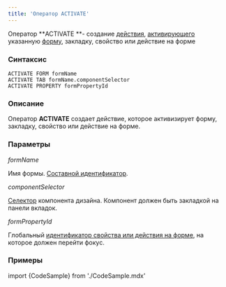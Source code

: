 ```yaml
---
title: 'Оператор ACTIVATE'
---
```


Оператор **ACTIVATE **- создание [действия](Действия.md), [активирующего](Активация_ACTIVATE.md) указанную [форму](Формы.md), закладку, свойство или действие на форме

### Синтаксис 

    ACTIVATE FORM formName
    ACTIVATE TAB formName.componentSelector
    ACTIVATE PROPERTY formPropertyId

### Описание

Оператор **ACTIVATE** создает действие, которое активизирует форму, закладку, свойство или действие на форме.

### Параметры

*formName*

Имя формы. [Составной идентификатор](Идентификаторы.md#cid-broken).

*componentSelector*

[Селектор](Инструкция_DESIGN.md#selector-broken) компонента дизайна. Компонент должен быть закладкой на панели вкладок.

*formPropertyId*

Глобальный [идентификатор свойства или действия на форме](Идентификаторы.md#formpropertyid-broken), на которое должен перейти фокус.

### Примеры

import {CodeSample} from './CodeSample.mdx'

<CodeSample url="https://documentation.lsfusion.org/sample?file=ActionSample&block=activate"/>

  
